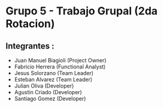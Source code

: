 # Grupo 5 - Trabajo Grupal (2da Rotacion)

## Integrantes :

- Juan Manuel Biagioli (Project Owner)
- Fabricio Herrera (Functional Analyst)
- Jesus Solorzano (Team Leader)
- Esteban Alvarez (Team Leader)
- Julian Oliva (Developer)
- Agustin Criado (Developer)
- Santiago Gomez (Developer)
